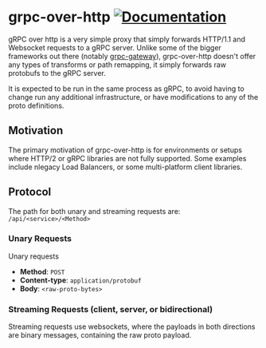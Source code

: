 # grpc-over-http [![Documentation](https://godoc.org/mfycheng.dev/grpc-over-http?status.svg)](http://godoc.org/mfycheng.dev/grpc-over-http)

gRPC over http is a very simple proxy that simply forwards HTTP/1.1 and Websocket
requests to a gRPC server. Unlike some of the bigger frameworks out there (notably
[grpc-gateway](https://github.com/grpc-ecosystem/grpc-gateway)), grpc-over-http doesn't
offer any types of transforms or path remapping, it simply forwards raw protobufs to
the gRPC server.

It is expected to be run in the same process as gRPC, to avoid having to change run
any additional infrastructure, or have modifications to any of the proto definitions.

## Motivation

The primary motivation of grpc-over-http is for environments or setups where HTTP/2
or gRPC libraries are not fully supported. Some examples include nlegacy Load Balancers,
or some multi-platform client libraries.

## Protocol

The path for both unary and streaming requests are: `/api/<service>/<Method>`

### Unary Requests

Unary requests

* **Method**: `POST`
* **Content-type**: `application/protobuf`
* **Body**: `<raw-proto-bytes>`

### Streaming Requests (client, server, or bidirectional)

Streaming requests use websockets, where the payloads in
both directions are binary messages, containing the raw
proto payload.
